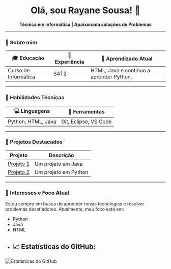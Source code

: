 <h1 align="center">Olá, sou Rayane Sousa! 👋</h1>
<p align="center">
  <b>Técnica em informática | Apaixonada soluções de Problemas</b>
</p>

---

### 📝 Sobre mim

| 🎓 Educação               | 💼 Experiência                 | 🌱 Aprendizado Atual      |
|---------------------------|--------------------------------|---------------------------|
| Curso de Informática      | S4T2 | HTML, Java e continuo a aprender Python. |

---

### 🚀 Habilidades Técnicas

| 💻 Linguagens              | 🔧 Ferramentas                  
|----------------------------|---------------------------------|
| Python, HTML, Java  | Git, Eclipse, VS Code         
---

### 📌 Projetos Destacados

| Projeto        | Descrição                                                   
|----------------|----------------------------------------------|
| [Projeto 1](https://github.com/Ydvtim/CTI-P7-POO-20242-LISTA01) | Um projeto em Java        
| [Projeto 2](https://github.com/Ydvtim/Atividades-WEB-I---HTML) | Um projeto em Python               

---

### 🎯 Interesses e Foco Atual

Estou sempre em busca de aprender novas tecnologias e resolver problemas desafiadores. Atualmente, meu foco está em:
- Python
- Java
- HTML
- ## 📈 Estatísticas do GitHub:
![Estatísticas do GitHub](https://github-readme-stats.vercel.app/api?username=seunome&show_icons=true&hide_title=true)

